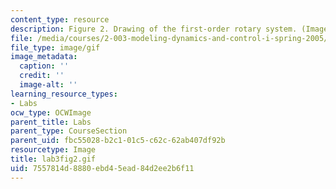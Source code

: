```yaml
---
content_type: resource
description: Figure 2. Drawing of the first-order rotary system. (Image by Prof. Trumper.)
file: /media/courses/2-003-modeling-dynamics-and-control-i-spring-2005/7557814d8880ebd45ead84d2ee2b6f11_lab3fig2.gif
file_type: image/gif
image_metadata:
  caption: ''
  credit: ''
  image-alt: ''
learning_resource_types:
- Labs
ocw_type: OCWImage
parent_title: Labs
parent_type: CourseSection
parent_uid: fbc55028-b2c1-01c5-c62c-62ab407df92b
resourcetype: Image
title: lab3fig2.gif
uid: 7557814d-8880-ebd4-5ead-84d2ee2b6f11
---
```

